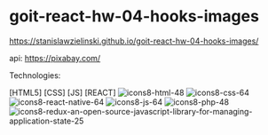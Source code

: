 # goit-react-hw-04-hooks-images

https://stanislawzielinski.github.io/goit-react-hw-04-hooks-images/

api: https://pixabay.com/ 

Technologies:

[HTML5]
[CSS]
[JS]
[REACT]
![icons8-html-48](https://github.com/StanislawZielinski/goit-react-hw-05-movies/assets/94519797/a097be21-2001-4123-ae9c-e651abd52dd3)
![icons8-css-64](https://github.com/StanislawZielinski/goit-react-hw-05-movies/assets/94519797/28f41b36-21c5-4cac-a7e4-6c1e1c592cca)
![icons8-react-native-64](https://github.com/StanislawZielinski/goit-react-hw-05-movies/assets/94519797/c3c61811-b382-439b-8e3a-1af07df32d9d)
![icons8-js-64](https://github.com/StanislawZielinski/goit-react-hw-05-movies/assets/94519797/fa4f42db-0ab2-4f44-8ff9-6f8667c8aaf6)
![icons8-php-48](https://github.com/StanislawZielinski/goit-react-hw-05-movies/assets/94519797/d6acfc31-5f3c-4fa1-bf76-1f718c81bc7a)
![icons8-redux-an-open-source-javascript-library-for-managing-application-state-25](https://github.com/StanislawZielinski/goit-react-hw-05-movies/assets/94519797/569913e9-bf3b-45c8-ae66-68af6c2d2c40)
